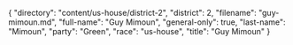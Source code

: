 {
  "directory": "content/us-house/district-2",
  "district": 2,
  "filename": "guy-mimoun.md",
  "full-name": "Guy Mimoun",
  "general-only": true,
  "last-name": "Mimoun",
  "party": "Green",
  "race": "us-house",
  "title": "Guy Mimoun"
}
